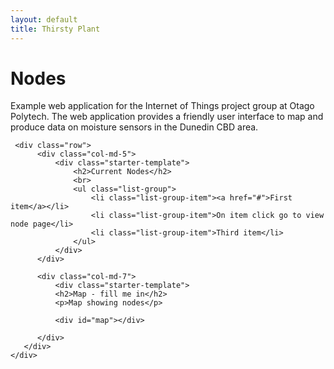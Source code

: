 ```yaml
---
layout: default
title: Thirsty Plant
---
```


<div class="container">
    <div class="starter-template">
        <h1>Nodes</h1>
        <p class="lead">Example web application for the Internet of Things project group at Otago Polytech. The web application provides a              friendly user interface to map and produce data on moisture sensors in the Dunedin CBD area.</p>
     </div>

     <div class="row">
          <div class="col-md-5">
              <div class="starter-template">
                  <h2>Current Nodes</h2>
                  <br>
                  <ul class="list-group">
                      <li class="list-group-item"><a href="#">First item</a></li>
                      <li class="list-group-item">On item click go to view node page</li>
                      <li class="list-group-item">Third item</li>
                  </ul>
              </div>
          </div>

          <div class="col-md-7">
              <div class="starter-template">
              <h2>Map - fill me in</h2>
              <p>Map showing nodes</p>

              <div id="map"></div>

          </div>
       </div>
    </div>


</div><!-- /.container -->
